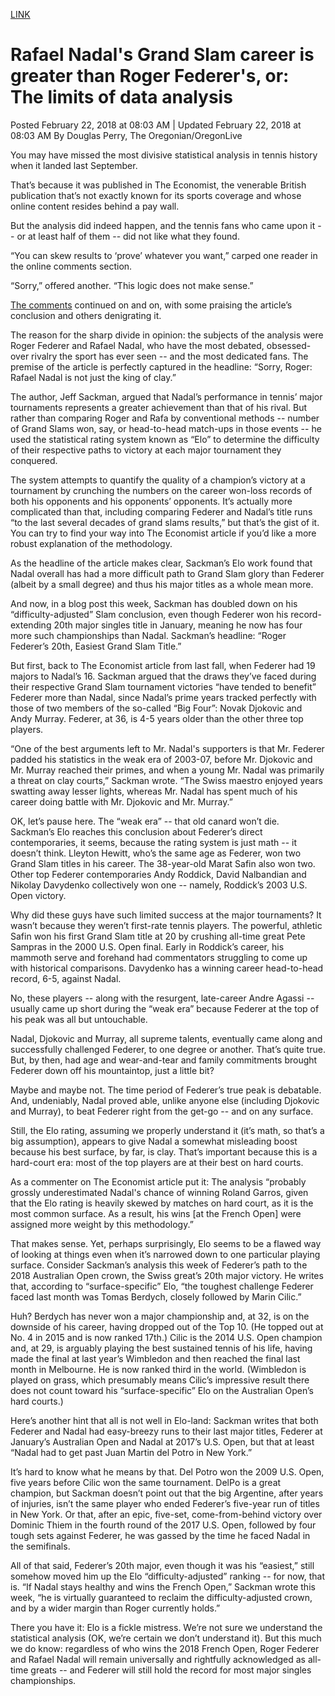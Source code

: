 [LINK](http://www.oregonlive.com/the-spin-of-the-ball/index.ssf/2018/02/rafael_nadals_grand_slam_caree.html)

# Rafael Nadal's Grand Slam career is greater than Roger Federer's, or: The limits of data analysis
Posted February 22, 2018 at 08:03 AM | Updated February 22, 2018 at 08:03 AM
By Douglas Perry, The Oregonian/OregonLive

You may have missed the most divisive statistical analysis in tennis history when it landed last September.

That’s because it was published in The Economist, the venerable British publication that’s not exactly known for its sports coverage and whose online content resides behind a pay wall.

But the analysis did indeed happen, and the tennis fans who came upon it -- or at least half of them -- did not like what they found.

“You can skew results to ‘prove’ whatever you want,” carped one reader in the online comments section.

“Sorry,” offered another. “This logic does not make sense.”

[The comments](https://www.economist.com/node/21728882/comments) continued on and on, with some praising the article’s conclusion and others denigrating it.

The reason for the sharp divide in opinion: the subjects of the analysis were Roger Federer and Rafael Nadal, who have the most debated, obsessed-over rivalry the sport has ever seen -- and the most dedicated fans. The premise of the article is perfectly captured in the headline: “Sorry, Roger: Rafael Nadal is not just the king of clay.”

The author, Jeff Sackman, argued that Nadal’s performance in tennis’ major tournaments represents a greater achievement than that of his rival. But rather than comparing Roger and Rafa by conventional methods -- number of Grand Slams won, say, or head-to-head match-ups in those events -- he used the statistical rating system known as “Elo” to determine the difficulty of their respective paths to victory at each major tournament they conquered.

The system attempts to quantify the quality of a champion’s victory at a tournament by crunching the numbers on the career won-loss records of both his opponents and his opponents’ opponents. It’s actually more complicated than that, including comparing Federer and Nadal’s title runs “to the last several decades of grand slams results,” but that’s the gist of it. You can try to find your way into The Economist article if you’d like a more robust explanation of the methodology.

As the headline of the article makes clear, Sackman’s Elo work found that Nadal overall has had a more difficult path to Grand Slam glory than Federer (albeit by a small degree) and thus his major titles as a whole mean more.

And now, in a blog post this week, Sackman has doubled down on his “difficulty-adjusted” Slam conclusion, even though Federer won his record-extending 20th major singles title in January, meaning he now has four more such championships than Nadal. Sackman’s headline: “Roger Federer’s 20th, Easiest Grand Slam Title.”

But first, back to The Economist article from last fall, when Federer had 19 majors to Nadal’s 16. Sackman argued that the draws they’ve faced during their respective Grand Slam tournament victories “have tended to benefit” Federer more than Nadal, since Nadal’s prime years tracked perfectly with those of two members of the so-called “Big Four”: Novak Djokovic and Andy Murray. Federer, at 36, is 4-5 years older than the other three top players.

“One of the best arguments left to Mr. Nadal's supporters is that Mr. Federer padded his statistics in the weak era of 2003-07, before Mr. Djokovic and Mr. Murray reached their primes, and when a young Mr. Nadal was primarily a threat on clay courts,” Sackman wrote. “The Swiss maestro enjoyed years swatting away lesser lights, whereas Mr. Nadal has spent much of his career doing battle with Mr. Djokovic and Mr. Murray.”

OK, let’s pause here. The “weak era” -- that old canard won’t die. Sackman’s Elo reaches this conclusion about Federer’s direct contemporaries, it seems, because the rating system is just math -- it doesn’t think. Lleyton Hewitt, who’s the same age as Federer, won two Grand Slam titles in his career. The 38-year-old Marat Safin also won two. Other top Federer contemporaries Andy Roddick, David Nalbandian and Nikolay Davydenko collectively won one -- namely, Roddick’s 2003 U.S. Open victory.

Why did these guys have such limited success at the major tournaments? It wasn’t because they weren’t first-rate tennis players. The powerful, athletic Safin won his first Grand Slam title at 20 by crushing all-time great Pete Sampras in the 2000 U.S. Open final. Early in Roddick’s career, his mammoth serve and forehand had commentators struggling to come up with historical comparisons. Davydenko has a winning career head-to-head record, 6-5, against Nadal.

No, these players -- along with the resurgent, late-career Andre Agassi -- usually came up short during the “weak era” because Federer at the top of his peak was all but untouchable.

Nadal, Djokovic and Murray, all supreme talents, eventually came along and successfully challenged Federer, to one degree or another. That’s quite true. But, by then, had age and wear-and-tear and family commitments brought Federer down off his mountaintop, just a little bit?

Maybe and maybe not. The time period of Federer’s true peak is debatable. And, undeniably, Nadal proved able, unlike anyone else (including Djokovic and Murray), to beat Federer right from the get-go -- and on any surface.

Still, the Elo rating, assuming we properly understand it (it’s math, so that’s a big assumption), appears to give Nadal a somewhat misleading boost because his best surface, by far, is clay. That’s important because this is a hard-court era: most of the top players are at their best on hard courts.

As a commenter on The Economist article put it: The analysis “probably grossly underestimated Nadal's chance of winning Roland Garros, given that the Elo rating is heavily skewed by matches on hard court, as it is the most common surface. As a result, his wins [at the French Open] were assigned more weight by this methodology.”

That makes sense. Yet, perhaps surprisingly, Elo seems to be a flawed way of looking at things even when it’s narrowed down to one particular playing surface. Consider Sackman’s analysis this week of Federer’s path to the 2018 Australian Open crown, the Swiss great’s 20th major victory. He writes that, according to “surface-specific” Elo, “the toughest challenge Federer faced last month was Tomas Berdych, closely followed by Marin Cilic.”

Huh? Berdych has never won a major championship and, at 32, is on the downside of his career, having dropped out of the Top 10. (He topped out at No. 4 in 2015 and is now ranked 17th.) Cilic is the 2014 U.S. Open champion and, at 29, is arguably playing the best sustained tennis of his life, having made the final at last year’s Wimbledon and then reached the final last month in Melbourne. He is now ranked third in the world. (Wimbledon is played on grass, which presumably means Cilic’s impressive result there does not count toward his “surface-specific” Elo on the Australian Open’s hard courts.)

Here’s another hint that all is not well in Elo-land: Sackman writes that both Federer and Nadal had easy-breezy runs to their last major titles, Federer at January’s Australian Open and Nadal at 2017’s U.S. Open, but that at least “Nadal had to get past Juan Martin del Potro in New York.”

It’s hard to know what he means by that. Del Potro won the 2009 U.S. Open, five years before Cilic won the same tournament. DelPo is a great champion, but Sackman doesn’t point out that the big Argentine, after years of injuries, isn’t the same player who ended Federer’s five-year run of titles in New York. Or that, after an epic, five-set, come-from-behind victory over Dominic Thiem in the fourth round of the 2017 U.S. Open, followed by four tough sets against Federer, he was gassed by the time he faced Nadal in the semifinals.

All of that said, Federer’s 20th major, even though it was his “easiest,” still somehow moved him up the Elo “difficulty-adjusted” ranking -- for now, that is. “If Nadal stays healthy and wins the French Open,” Sackman wrote this week, “he is virtually guaranteed to reclaim the difficulty-adjusted crown, and by a wider margin than Roger currently holds.”

There you have it: Elo is a fickle mistress. We’re not sure we understand the statistical analysis (OK, we’re certain we don’t understand it). But this much we do know: regardless of who wins the 2018 French Open, Roger Federer and Rafael Nadal will remain universally and rightfully acknowledged as all-time greats -- and Federer will still hold the record for most major singles championships.
